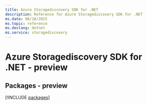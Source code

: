 ```yaml
---
title: Azure Storagediscovery SDK for .NET
description: Reference for Azure Storagediscovery SDK for .NET
ms.date: 08/18/2025
ms.topic: reference
ms.devlang: dotnet
ms.service: storagediscovery
---
```

# Azure Storagediscovery SDK for .NET - preview
## Packages - preview
[!INCLUDE [packages](storagediscovery-index.md)]